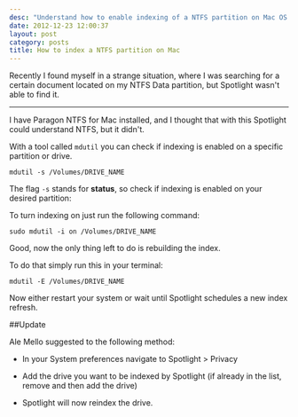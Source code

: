 ```yaml
---
desc: "Understand how to enable indexing of a NTFS partition on Mac OS X mountain lion, snow leopard"
date: 2012-12-23 12:00:37
layout: post
category: posts
title: How to index a NTFS partition on Mac
---
```


Recently I found myself in a strange situation, where I was searching for a certain document located on my NTFS Data partition, but Spotlight wasn't able to find it.

______________


I have Paragon NTFS for Mac installed, and I thought that with this Spotlight could understand NTFS, but it didn't.

With a tool called `mdutil` you can check if indexing is enabled on a specific partition or drive.

``` mdutil -s /Volumes/DRIVE_NAME ```

The flag `-s` stands for **status**, so check if indexing is enabled on your desired partition:
<img data-echo="https://s3-eu-west-1.amazonaws.com/cf.img/posts/2012/12/mdutil.png">

To turn indexing on just run the following command:

``` sudo mdutil -i on /Volumes/DRIVE_NAME ```

Good, now the only thing left to do is rebuilding the index.

To do that simply run this in your terminal:

``` mdutil -E /Volumes/DRIVE_NAME ```

Now either restart your system or wait until Spotlight schedules a new index refresh.


##Update

Ale Mello suggested to the following method:

- In your System preferences navigate to Spotlight > Privacy

- Add the drive you want to be indexed by Spotlight (if already in the list, remove and then add the drive)

- Spotlight will now reindex the drive.
